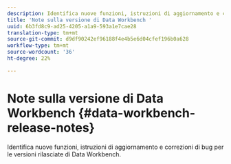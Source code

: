 ```yaml
---
description: Identifica nuove funzioni, istruzioni di aggiornamento e correzioni di bug per le versioni rilasciate di Data Workbench.
title: 'Note sulla versione di Data Workbench '
uuid: 6b3fd8c9-ad25-4205-a1a9-593a1e7cae28
translation-type: tm+mt
source-git-commit: d9df90242ef96188f4e4b5e6d04cfef196b0a628
workflow-type: tm+mt
source-wordcount: '36'
ht-degree: 22%

---
```



# Note sulla versione di Data Workbench {#data-workbench-release-notes}

Identifica nuove funzioni, istruzioni di aggiornamento e correzioni di bug per le versioni rilasciate di Data Workbench.

